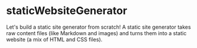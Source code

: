 # staticWebsiteGenerator
Let's build a static site generator from scratch! A static site generator takes raw content files (like Markdown and images) and turns them into a static website (a mix of HTML and CSS files).
